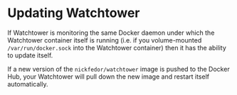# Updating Watchtower

If Watchtower is monitoring the same Docker daemon under which the Watchtower container itself is running (i.e. if you volume-mounted `/var/run/docker.sock` into the Watchtower container) then it has the ability to update itself.

If a new version of the `nickfedor/watchtower` image is pushed to the Docker Hub, your Watchtower will pull down the new image and restart itself automatically.
